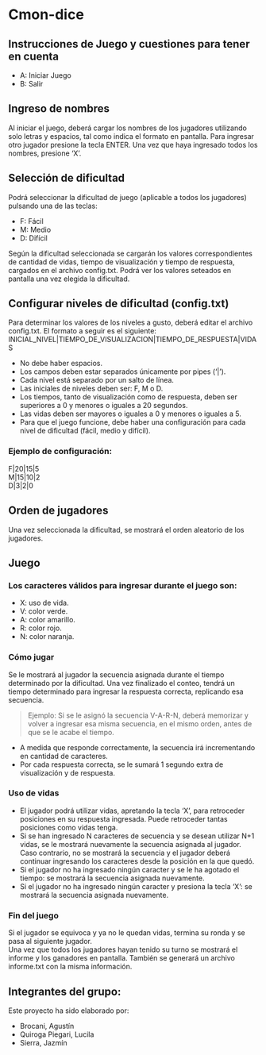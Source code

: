 # Cmon-dice
## Instrucciones de Juego y cuestiones para tener en cuenta
- A: Iniciar Juego
- B: Salir

## Ingreso de nombres
Al iniciar el juego, deberá cargar los nombres de los jugadores utilizando solo letras y espacios, tal como indica el formato en pantalla. Para ingresar otro jugador presione la tecla ENTER.
Una vez que haya ingresado todos los nombres, presione ‘X’.

## Selección de dificultad
Podrá seleccionar la dificultad de juego (aplicable a todos los jugadores) pulsando una de las teclas:
-	F: Fácil
-	M: Medio 
-	D: Difícil <br/>

Según la dificultad seleccionada se cargarán los valores correspondientes de cantidad de vidas, tiempo de visualización y tiempo de respuesta, cargados en el archivo config.txt.
Podrá ver los valores seteados en pantalla una vez elegida la dificultad.

## Configurar niveles de dificultad (config.txt)
Para determinar los valores de los niveles a gusto, deberá editar el archivo config.txt.
El formato a seguir es el siguiente:
INICIAL_NIVEL|TIEMPO_DE_VISUALIZACION|TIEMPO_DE_RESPUESTA|VIDAS
-	No debe haber espacios.
-	Los campos deben estar separados únicamente por pipes (‘|’).
-	Cada nivel está separado por un salto de línea.
-	Las iniciales de niveles deben ser: F, M o D.
-	Los tiempos, tanto de visualización como de respuesta, deben ser superiores a 0 y menores o iguales a 20 segundos.
-	Las vidas deben ser mayores o iguales a 0 y menores o iguales a 5.
-	Para que el juego funcione, debe haber una configuración para cada nivel de dificultad (fácil, medio y difícil).

### Ejemplo de configuración:
F|20|15|5 <br/>
M|15|10|2 <br/>
D|3|2|0 <br/>

## Orden de jugadores
Una vez seleccionada la dificultad, se mostrará el orden aleatorio de los jugadores.

## Juego
### Los caracteres válidos para ingresar durante el juego son:
- X: uso de vida.
- V: color verde.
- A: color amarillo.
- R: color rojo.
- N: color naranja.

### Cómo jugar
Se le mostrará al jugador la secuencia asignada durante el tiempo determinado por la dificultad. Una vez finalizado el conteo, tendrá un tiempo determinado para ingresar la respuesta correcta, replicando esa secuencia.
> Ejemplo: Si se le asignó la secuencia V-A-R-N, deberá memorizar y volver a ingresar esa misma secuencia, en el mismo orden, antes de que se le acabe el tiempo.

- A medida que responde correctamente, la secuencia irá incrementando en cantidad de caracteres.
- Por cada respuesta correcta, se le sumará 1 segundo extra de visualización y de respuesta.

### Uso de vidas
- El jugador podrá utilizar vidas, apretando la tecla ‘X’, para retroceder posiciones en su respuesta ingresada. Puede retroceder tantas posiciones como vidas tenga.
- Si se han ingresado N caracteres de secuencia y se desean utilizar N+1 vidas, se le mostrará nuevamente la secuencia asignada al jugador. Caso contrario, no se mostrará la secuencia y el jugador deberá continuar ingresando los caracteres desde la posición en la que quedó.
- Si el jugador no ha ingresado ningún caracter y se le ha agotado el tiempo: se mostrará la secuencia asignada nuevamente.
- Si el jugador no ha ingresado ningún caracter y presiona la tecla ‘X’: se mostrará la secuencia asignada nuevamente.

### Fin del juego
Si el jugador se equivoca y ya no le quedan vidas, termina su ronda y se pasa al siguiente jugador.<br/>
Una vez que todos los jugadores hayan tenido su turno se mostrará el informe y los ganadores en pantalla. También se generará un archivo informe.txt con la misma información.


## Integrantes del grupo:
Este proyecto ha sido elaborado por: 
 - Brocani, Agustín
 - Quiroga Piegari, Lucila
 - Sierra, Jazmín

